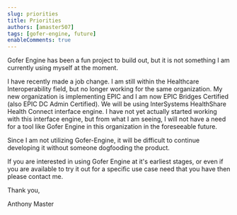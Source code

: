 ```yaml
---
slug: priorities  
title: Priorities
authors: [amaster507]
tags: [gofer-engine, future]
enableComments: true
---
```


Gofer Engine has been a fun project to build out, but it is not something I am
currently using myself at the moment.

I have recently made a job change. I am still within the Healthcare
Interoperability field, but no longer working for the same organization. My new
organization is implementing EPIC and I am now EPIC Bridges Certified (also EPIC
DC Admin Certified). We will be using InterSystems HealthShare Health Connect
interface engine. I have not yet actually started working with this interface
engine, but from what I am seeing, I will not have a need for a tool like Gofer
Engine in this organization in the foreseeable future.

Since I am not utilizing Gofer-Engine, it will be difficult to continue
developing it without someone dogfooding the product.

If you are interested in using Gofer Engine at it's earliest stages, or even if
you are available to try it out for a specific use case need that you have then
please contact me.

Thank you,

Anthony Master